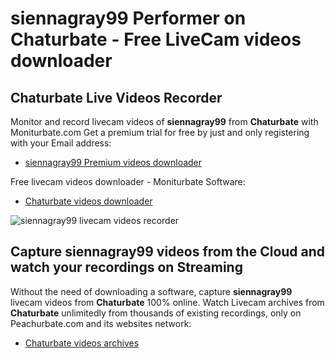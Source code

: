 # siennagray99 Performer on Chaturbate - Free LiveCam videos downloader

## Chaturbate Live Videos Recorder

Monitor and record livecam videos of **siennagray99** from **Chaturbate** with Moniturbate.com
Get a premium trial for free by just and only registering with your Email address:
* [siennagray99 Premium videos downloader](https://moniturbate.com/request-demo-licence-key.html)

Free livecam videos downloader - Moniturbate Software:
* [Chaturbate videos downloader](https://moniturbate.com/moniturbate-download-software.html)

![siennagray99 livecam videos recorder](https://peachurnet.com/templates/moniturbate-software.png)


## Capture siennagray99 videos from the Cloud and watch your recordings on Streaming

Without the need of downloading a software, capture **siennagray99** livecam videos from **Chaturbate** 100% online.
Watch Livecam archives from **Chaturbate** unlimitedly from thousands of existing recordings, only on Peachurbate.com and its websites network:
* [Chaturbate videos archives](https://peachurnet.com/)